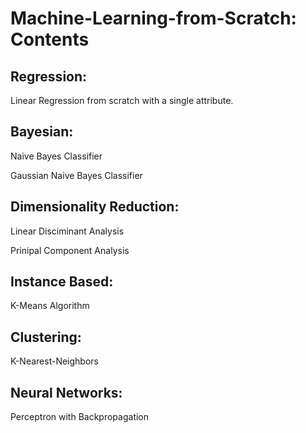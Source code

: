 # Machine-Learning-from-Scratch: Contents

## Regression:

Linear Regression from scratch with a single attribute.

## Bayesian:

Naive Bayes Classifier

Gaussian Naive Bayes Classifier

## Dimensionality Reduction:

Linear Disciminant Analysis

Prinipal Component Analysis

## Instance Based:

K-Means Algorithm

## Clustering:

K-Nearest-Neighbors 

## Neural Networks:

Perceptron with Backpropagation
